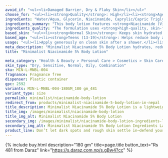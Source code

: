 ```yaml
---
avoid_if: "<ul><li>Damaged Barrier, Dry & Flaky Skin</li></ul>"
choose_for: "<ul><li><strong>Quality</strong>: High</li><li><strong>Age</strong>: 16+</li><li><strong>Skin Types</strong>: Dry/Normal, Sensitive, Oily/Combination, Acne-Prone.</li><li><strong>Effective For</strong>: Skin Hydration & Nourishment.</li></ul>"
ingredients: "Water/Aqua, Glycerin, Niacinamide, Caprylic/Capric Triglyceride, Cyclopentasiloxane, Isododecane, Dimethicone, PEG-100 Stearate, Stearic Acid, Betaine, Butyrospermum Parkii (Shea) Butter, Glyceryl Stearate, Petrolatum, Phenoxyethanol, Cetearyl Alcohol, Carbomer, Ethylhexylglycerin, Hydroxyethyl Acrylate/Sodium Acryloyldimethyl Taurate Copolymer, Trisodium Ethylenediamine Disuccinate, Triethanolamine."
ingredients_summary: "This body lotion features <strong>Niacinamide (Vitamin B3)</strong> for brightening and improving skin texture, <strong>Glycerin</strong> and <strong>Shea Butter</strong> for intense hydration, and <strong>Caprylic/Capric Triglyceride</strong> for softening the skin. <strong>Dimethicone</strong> and <strong>Cyclopentasiloxane</strong> provide a silky finish, while <strong>Betaine</strong> soothes and conditions. <strong>Phenoxyethanol</strong> and <strong>Ethylhexylglycerin</strong> act as safe preservatives, ensuring product stability."
ingredients_quality: "The formulation uses <strong>high-quality, skin-friendly ingredients</strong> that are non-comedogenic and dermatologically tested. It combines <strong>hydrating humectants, nourishing emollients</strong>, and <strong>gentle active ingredients</strong> like Niacinamide for effective results without harsh chemicals. The absence of parabens and sulfates makes it suitable for sensitive skin types."
based_skin: "<ul><li><strong>Normal Skin</strong>: Keeps skin hydrated and radiant.</li><li><strong>Oily Skin</strong>: Balances oil production and reduces body acne.</li><li><strong>Dry Skin</strong>: Provides long-lasting hydration while improving texture.</li><li><strong>Sensitive Skin</strong>: Soothes irritation and reduces redness.</li><li><strong>Combination Skin</strong>: Hydrates dry areas without clogging pores on oil-prone zones.</li></ul>"
based_age: "<ul><li><strong>Teens (13-19)</strong>: Helps reduce body acne and blemishes.</li><li><strong>20s</strong>: Prevents uneven skin tone and keeps skin fresh and hydrated.</li><li><strong>30s & above</strong>: Reduces pigmentation and improves overall skin texture and elasticity.</li></ul>"
usage: "<ul><li>Apply generously on clean skin after a shower.</li><li>Focus on areas prone to dryness, uneven tone, or blemishes.</li><li>Use daily for best results.</li><li>For daytime use, follow with sunscreen.</li></ul>"
meta_description: "Minimalist Niacinamide 5% Body Lotion hydrates, reduces blemishes, and improves skin tone for smooth, healthy skin. Suitable for all skin types."
title: "Minimalist Niacinamide 5% Body Lotion"

meta_category: "Health & Beauty > Personal Care > Cosmetics > Skin Care > Lotion & Moisturizer"
skin_type: "Dry, Sensitive, Normal, Oily, Combination"
sku: MIN-L-MNBL-004
fragnance: Fragnance free
dispenser: Plastic container
gpc: 2592
variants: MIN-L-MNBL-004-180GM_180 gm_481
variant_type: size
permalink: minimalist/niacinamide-body-lotion
redirect_from: products/minimalist-niacinamide-5-body-lotion-in-nepal
title_description: Minimalist Niacinamide 5% Body Lotion is a lightweight, fast-absorbing formula that hydrates, evens skin tone, and reduces body blemishes. Enriched with 5% Niacinamide, it strengthens the skin barrier, minimizes redness, and promotes smooth, healthy skin. Ideal for daily use.
title_img: /images/minimalist/niacinamide-body-lotion
title_img_alt: Minimalist Niacinamide 5% Body Lotion
secondary_img: /images/minimalist/niacinamide-body-lotion-ingredients-label
secondary_img_alt: Minimalist Niacinamide 5% Body Lotion Ingredients Label
product_line: Don’t let dark spots and rough skin settle in—defend your skin before damage begins.
---
```

{% include buy.html description="180 gm" title=page.title button_text="Rs 481 from Daraz" link="https://s.daraz.com.np/s.gBw4?cc" %}
